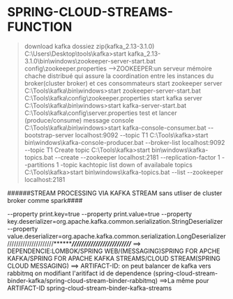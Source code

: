 # SPRING-CLOUD-STREAMS-FUNCTION
>download kafka dossiez zip(kafka_2.13-3.1.0)
C:\Users\Desktop\tools\kafka>start kafka_2.13-3.1.0\bin\windows\zookeeper-server-start.bat config\zookeeper.properties
-->ZOOKEEPER:un serveur mémoire chache distribué qui assure la coordination entre les instances du broker(cluster broker) et ces consommateurs
>start zookeeper server
>C:\Tools\kafka\bin\windows>start zookeeper-server-start.bat C:\Tools\kafka\config\zookeeper.properties
>start kafka server
>C:\Tools\kafka\bin\windows>start kafka-server-start.bat C:\Tools\kafka\config\server.properties
>test et lancer (produce/consume) message console
C:\Tools\kafka\bin\windows>start kafka-console-consumer.bat --bootstrap-server localhost:9092 --topic T1
C:\Tools\kafka>start bin\windows\kafka-console-producer.bat --broker-list localhost:9092 --topic T1
>Create topic
C:\Tools\kafka>start bin\windows\kafka-topics.bat --create --zookeeper localhost:2181 --replication-factor 1 --partitions 1 -topic kachtopic
>list down of availabale topics
C:\Tools\kafka>start bin\windows\kafka-topics.bat --list --zookeeper localhost:2181

######STREAM PROCESSING VIA KAFKA STREAM sans utliser de cluster broker comme spark####

--property print.key=true --property print.value=true --property key.deserializer=org.apache.kafka.common.serialization.StringDeserializer
--property value.deserializer=org.apache.kafka.common.serialization.LongDeserializer
/////////////////////*********************/////////////////////////***************
==> DEPENDENCIE:LOMBOK/SPRING WEB/(MESSAGING)SPRING FOR APCHE KAFKA/SPRING FOR APACHE KAFKA STREAMS/CLOUD STREAM(SPRING CLOUD MESSAGING)
==> ARTIFACT-ID: on peut balancer de kafka vers rabbitmq on modifiant l'aritifact id de dependence (spring-cloud-stream-binder-kafka/spring-cloud-stream-binder-rabbitmq)
==>La même pour ARTIFACT-ID spring-cloud-stream-binder-kafka-streams
